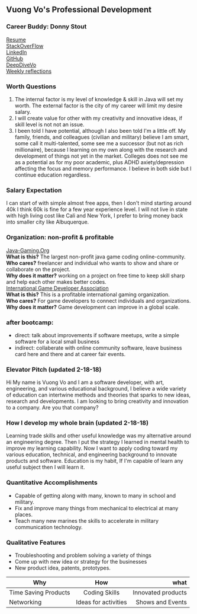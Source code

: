 ## Vuong Vo's Professional Development

### Career Buddy: Donny Stout

[Resume](vovo_resume_v2.0.pdf)    
[StackOverFlow](https://stackexchange.com/users/12969571/vo-vo)    
[LinkedIn](https://www.linkedin.com/in/vovo2/)    
[GitHub](https://vvo2.github.io/)    
[DeepDiveVo](https://deepdivevo.com)    
[Weekly reflections](weekly.md)

### Worth Questions
1.  The internal factor is my level of knowledge & skill in Java will set my worth.  The external factor is the city of my career will limit my desire salary.
2.  I will create value for other with my creativity and innovative ideas, if skill level is not not an issue.
3.  I been told I have potential, although I also been told I'm a little off. My family, friends, and colleagues (civilian and military) believe I am smart, some call it multi-talented, some see me a successor (but not as rich millionaire), because I learning on my own along with the research and development of things not yet in the market. Colleges does not see me as a potential as for my poor academic, plus ADHD axiety/depression affecting the focus and memory performance.  I believe in both side but I continue education regardless. 

### Salary Expectation
I can start of with simple almost free apps, then I don't mind starting around 40k I think 60k is fine for a few year experience level.  I will not live in state with high living cost like Cali and New York, I prefer to bring money back into smaller city like Albuquerque.

### Organization: non-profit & profitable
[Java-Gaming.Org](http://www.java-gaming.org/)   
**What is this?**  The largest non-profit java game coding online-community.   
**Who cares?**  freelancer and individual who wants to show and share or collaborate on the project.   
**Why does it matter?**  working on a project on free time to keep skill sharp and help each other makes better codes.   
[International Game Developer Association](https://www.igda.org/)   
**What is this?**  This is a profitable international gaming organization.   
**Who cares?**  For game developers to connect individuals and organizations.   
**Why does it matter?**  Game development can improve in a global scale.   

### after bootcamp:
* direct: talk about improvements if software meetups, write a simple software for a local small business
* indirect: collaberate with online community software, leave business card here and there and at career fair events.


### Elevator Pitch (updated 2-18-18)
Hi My name is Vuong Vo and I am a software developer, with art, engineering, and various educational background, I believe a wide variety of education can intertwine methods and theories that sparks to new ideas, research and developments. I am looking to bring creativity and innovation to a company.  Are you that company?

### How I develop my whole brain (updated 2-18-18)
Learning trade skills and other useful knowledge was my alternative around an engineering degree. Then I put the strategy I learned in mental health to improve my learning capability. Now I want to apply coding toward my various education, technical, and engineering background to innovate products and software. Education is my habit, If I'm capable of learn any useful subject then I will learn it.

### Quantitative Accomplishments
* Capable of getting along with many, known to many in school and military.
* Fix and improve many things from mechanical to electrical at many places.
* Teach many new marines the skills to accelerate in military communication technology.

### Qualitative Features
* Troubleshooting and problem solving a variety of things
* Come up with new idea or strategy for the businesses
* New product idea, patents, prototypes.

| Why       | How       | what     |
| --------- |:---------:| --------:|
| Time Saving Products | Coding Skills | Innovated products |
| Networking | Ideas for activities | Shows and Events |




